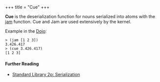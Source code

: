 +++
title = "Cue"
+++

**Cue** is the deserialization function for nouns serialized into atoms with the [jam](/glossary/jam) function. Cue and Jam are used extensively by the kernel.

Example in the [Dojo](/glossary/dojo):

```
> (jam [1 2 3])
3.426.417
> (cue 3.426.417)
[1 2 3]
```

#### Further Reading

- [Standard Library 2p: Serialization](/language/hoon/reference/stdlib/2p)
